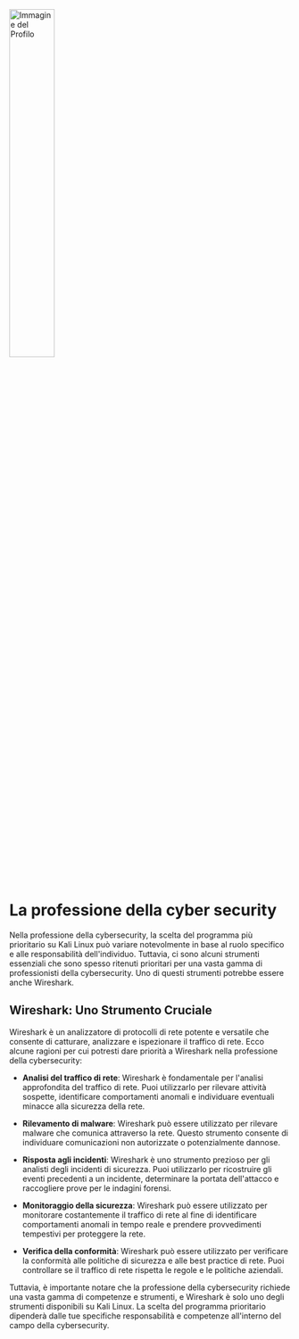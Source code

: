 <img src="https://avatars.githubusercontent.com/u/145541494?v=4" alt="Immagine del Profilo" width="40%">

# La professione della cyber security

Nella professione della cybersecurity, la scelta del programma più prioritario su Kali Linux può variare notevolmente in base al ruolo specifico e alle responsabilità dell'individuo. Tuttavia, ci sono alcuni strumenti essenziali che sono spesso ritenuti prioritari per una vasta gamma di professionisti della cybersecurity. Uno di questi strumenti potrebbe essere anche Wireshark.



## Wireshark: Uno Strumento Cruciale

Wireshark è un analizzatore di protocolli di rete potente e versatile che consente di catturare, analizzare e ispezionare il traffico di rete. Ecco alcune ragioni per cui potresti dare priorità a Wireshark nella professione della cybersecurity:

- **Analisi del traffico di rete**: Wireshark è fondamentale per l'analisi approfondita del traffico di rete. Puoi utilizzarlo per rilevare attività sospette, identificare comportamenti anomali e individuare eventuali minacce alla sicurezza della rete.

- **Rilevamento di malware**: Wireshark può essere utilizzato per rilevare malware che comunica attraverso la rete. Questo strumento consente di individuare comunicazioni non autorizzate o potenzialmente dannose.

- **Risposta agli incidenti**: Wireshark è uno strumento prezioso per gli analisti degli incidenti di sicurezza. Puoi utilizzarlo per ricostruire gli eventi precedenti a un incidente, determinare la portata dell'attacco e raccogliere prove per le indagini forensi.

- **Monitoraggio della sicurezza**: Wireshark può essere utilizzato per monitorare costantemente il traffico di rete al fine di identificare comportamenti anomali in tempo reale e prendere provvedimenti tempestivi per proteggere la rete.

- **Verifica della conformità**: Wireshark può essere utilizzato per verificare la conformità alle politiche di sicurezza e alle best practice di rete. Puoi controllare se il traffico di rete rispetta le regole e le politiche aziendali.

Tuttavia, è importante notare che la professione della cybersecurity richiede una vasta gamma di competenze e strumenti, e Wireshark è solo uno degli strumenti disponibili su Kali Linux. La scelta del programma prioritario dipenderà dalle tue specifiche responsabilità e competenze all'interno del campo della cybersecurity.

